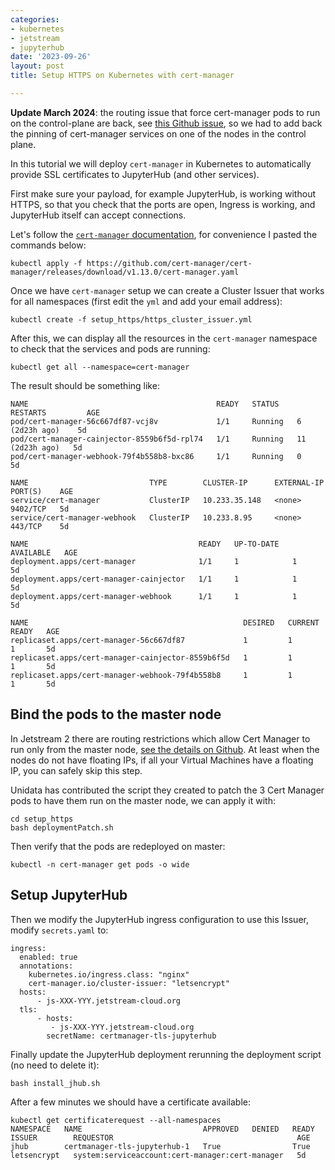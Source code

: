 ```yaml
---
categories:
- kubernetes
- jetstream
- jupyterhub
date: '2023-09-26'
layout: post
title: Setup HTTPS on Kubernetes with cert-manager

---
```


**Update March 2024**: the routing issue that force cert-manager pods to run on the control-plane are back, see [this Github issue](https://github.com/zonca/jupyterhub-deploy-kubernetes-jetstream/issues/75), so we had to add back the pinning of cert-manager services on one of the nodes in the control plane.

In this tutorial we will deploy `cert-manager` in Kubernetes to automatically provide SSL certificates to JupyterHub (and other services).

First make sure your payload, for example JupyterHub, is working without HTTPS, so that you check that the ports are open, Ingress is working, and JupyterHub itself can accept connections.

Let's follow the [`cert-manager` documentation](https://cert-manager.io/docs/installation/kubectl/), for convenience I pasted the commands below:

    kubectl apply -f https://github.com/cert-manager/cert-manager/releases/download/v1.13.0/cert-manager.yaml

Once we have `cert-manager` setup we can create a Cluster Issuer that works for all namespaces (first edit the `yml` and add your email address):

    kubectl create -f setup_https/https_cluster_issuer.yml

After this, we can display all the resources in the `cert-manager` namespace to
check that the services and pods are running:

    kubectl get all --namespace=cert-manager

The result should be something like:

```
NAME                                          READY   STATUS    RESTARTS         AGE
pod/cert-manager-56c667df87-vcj8v             1/1     Running   6 (2d23h ago)    5d
pod/cert-manager-cainjector-8559b6f5d-rpl74   1/1     Running   11 (2d23h ago)   5d
pod/cert-manager-webhook-79f4b558b8-bxc86     1/1     Running   0                5d

NAME                           TYPE        CLUSTER-IP      EXTERNAL-IP   PORT(S)    AGE
service/cert-manager           ClusterIP   10.233.35.148   <none>        9402/TCP   5d
service/cert-manager-webhook   ClusterIP   10.233.8.95     <none>        443/TCP    5d

NAME                                      READY   UP-TO-DATE   AVAILABLE   AGE
deployment.apps/cert-manager              1/1     1            1           5d
deployment.apps/cert-manager-cainjector   1/1     1            1           5d
deployment.apps/cert-manager-webhook      1/1     1            1           5d

NAME                                                DESIRED   CURRENT   READY   AGE
replicaset.apps/cert-manager-56c667df87             1         1         1       5d
replicaset.apps/cert-manager-cainjector-8559b6f5d   1         1         1       5d
replicaset.apps/cert-manager-webhook-79f4b558b8     1         1         1       5d
```

## Bind the pods to the master node

In Jetstream 2 there are routing restrictions which allow Cert Manager to run only from the master node, [see the details on Github](https://github.com/zonca/jupyterhub-deploy-kubernetes-jetstream/issues/75). At least when the nodes do not have floating IPs, if all your Virtual Machines have a floating IP, you can safely skip this step.

Unidata has contributed the script they created to patch the 3 Cert Manager pods to have them run on the master node, we can apply it with:

    cd setup_https
    bash deploymentPatch.sh

Then verify that the pods are redeployed on master:

    kubectl -n cert-manager get pods -o wide

## Setup JupyterHub

Then we modify the JupyterHub ingress configuration to use this Issuer,
modify `secrets.yaml` to:

```
ingress:
  enabled: true
  annotations:
    kubernetes.io/ingress.class: "nginx"
    cert-manager.io/cluster-issuer: "letsencrypt"
  hosts:
      - js-XXX-YYY.jetstream-cloud.org
  tls:
      - hosts:
         - js-XXX-YYY.jetstream-cloud.org
        secretName: certmanager-tls-jupyterhub
```

Finally update the JupyterHub deployment rerunning the deployment script (no need to delete it):

    bash install_jhub.sh

After a few minutes we should have a certificate available:

```
kubectl get certificaterequest --all-namespaces
NAMESPACE   NAME                           APPROVED   DENIED   READY   ISSUER        REQUESTOR                                         AGE
jhub        certmanager-tls-jupyterhub-1   True                True    letsencrypt   system:serviceaccount:cert-manager:cert-manager   5d
```
